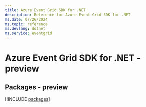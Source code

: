 ```yaml
---
title: Azure Event Grid SDK for .NET
description: Reference for Azure Event Grid SDK for .NET
ms.date: 07/26/2024
ms.topic: reference
ms.devlang: dotnet
ms.service: eventgrid
---
```

# Azure Event Grid SDK for .NET - preview
## Packages - preview
[!INCLUDE [packages](event-grid-index.md)]